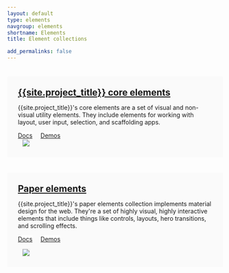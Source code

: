 ```yaml
---
layout: default
type: elements
navgroup: elements
shortname: Elements
title: Element collections

add_permalinks: false
---
```


<style>
.panel {
  margin-top: 2.5em;
  padding: 25px;
  border-radius: 3px;
  background-color: #fafafa;
}
.panel img {
  max-height: 250px;
  border: 1px solid #eee;
  margin-left: 10px;
}
.panel paper-button {
  margin-right: 15px;
  background-color: #fff;
}
.panel h2 {
  margin: 0 !important;
}

@media only screen and (max-width: 850px) {
  .panel img {
    margin: 10px 0 0 0 !important;
  }
  .panel {
    -webkit-flex-direction: column !important;
    flex-direction: column !important;
    margin: 0!important;
    padding: 20px!important;
    margin-top: 2em!important;
  }
}
</style>

<div horizontal layout start class="panel">
  <!-- <paper-shadow z="1"></paper-shadow> -->
  <section flex layout vertical>
    <h2><a href="/docs/elements/core-elements.html#core-ajax">{{site.project_title}} core elements</a></h2>
    <p>{{site.project_title}}'s core elements are a set of visual and non-visual utility elements. They include elements for working with layout, user input, selection, and scaffolding apps.</p>
    <div horizontal layout>
      <a href="/docs/elements/core-elements.html#core-ajax"><paper-button>Docs</paper-button></a>
      <a href="/components/core-elements/demo.html#core-scroll-header-panel"><paper-button>Demos</paper-button></a>
    </div>
  </section>
  <a href="/components/core-elements/demo.html#core-scroll-header-panel" target="_blank">
    <img src="/images/sampler-core.png">
  </a>
</div>

<div horizontal layout center class="panel">
  <!-- <paper-shadow z="1"></paper-shadow> -->
  <section flex>
    <h2><a href="/docs/elements/paper-elements.html#paper-button">Paper elements</a></h2>
    <p>{{site.project_title}}'s paper elements collection implements material design for the web. They're a set of highly visual, highly interactive elements that include things like controls, layouts, hero transitions, and scrolling effects.</p>
    <p>
      <a href="/docs/elements/paper-elements.html#paper-button"><paper-button>Docs</paper-button></a>
      <a href="/components/paper-elements/demo.html#core-toolbar"><paper-button>Demos</paper-button></a>
    </p>
  </section> 
  <a href="/components/paper-elements/demo.html#core-toolbar" target="_blank">
    <img src="/images/sampler-paper.png">
  </a>
</div>
